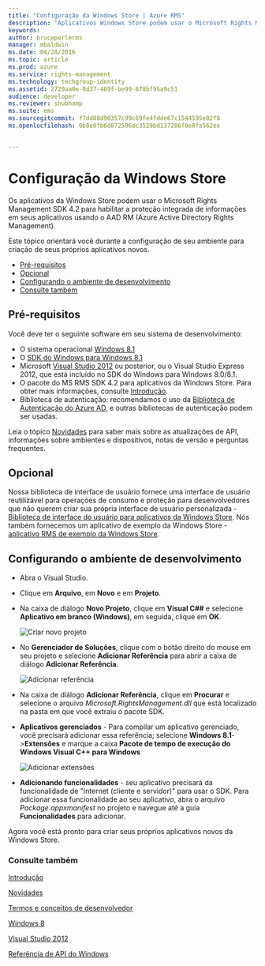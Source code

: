 ```yaml
---
title: "Configuração da Windows Store | Azure RMS"
description: "Aplicativos Windows Store podem usar o Microsoft Rights Management SDK 4.2 para habilitar a proteção integrada de informações em seus aplicativos."
keywords: 
author: bruceperlerms
manager: mbaldwin
ms.date: 04/28/2016
ms.topic: article
ms.prod: azure
ms.service: rights-management
ms.technology: techgroup-identity
ms.assetid: 2720aa0e-0d37-469f-be99-678bf95a9c51
audience: developer
ms.reviewer: shubhamp
ms.suite: ems
ms.sourcegitcommit: f7dd88d90357c99c69fe4fdde67c1544595e02f8
ms.openlocfilehash: 0b8e0fb6d872506ac3529bd137286f0e8fa562ee


---
```


# Configuração da Windows Store

Os aplicativos da Windows Store podem usar o Microsoft Rights Management SDK 4.2 para habilitar a proteção integrada de informações em seus aplicativos usando o AAD RM (Azure Active Directory Rights Management).

Este tópico orientará você durante a configuração de seu ambiente para criação de seus próprios aplicativos novos.

-   [Pré-requisitos](#prerequisites)
-   [Opcional](#optional)
-   [Configurando o ambiente de desenvolvimento](#configuring-your-development-environment)
-   [Consulte também](#see-also)

## Pré-requisitos


Você deve ter o seguinte software em seu sistema de desenvolvimento:

-   O sistema operacional [Windows 8.1](http://windows.microsoft.com/en-US/windows-8/meet)
-   O [SDK do Windows para Windows 8.1](https://msdn.microsoft.com/windows/desktop/bg162891.aspx)
-   Microsoft [Visual Studio 2012](http://www.microsoft.com/visualstudio/eng/products/visual-studio-overview) ou posterior, ou o Visual Studio Express 2012, que está incluído no SDK do Windows para Windows 8.0/8.1.
-   O pacote do MS RMS SDK 4.2 para aplicativos da Windows Store. Para obter mais informações, consulte [Introdução](get-started.md).
-   Biblioteca de autenticação: recomendamos o uso da [Biblioteca de Autenticação do Azure AD](https://msdn.microsoft.com/en-us/library/jj573266.aspx), e outras bibliotecas de autenticação podem ser usadas.

Leia o tópico [Novidades](release-notes.md) para saber mais sobre as atualizações de API, informações sobre ambientes e dispositivos, notas de versão e perguntas frequentes.

## Opcional

Nossa biblioteca de interface de usuário fornece uma interface de usuário reutilizável para operações de consumo e proteção para desenvolvedores que não querem criar sua própria interface de usuário personalizada - [Biblioteca de interface do usuário para aplicativos da Windows Store](https://github.com/AzureAD/rms-sdk-ui-for-windowsstore). Nós também fornecemos um aplicativo de exemplo da Windows Store - [aplicativo RMS de exemplo da Windows Store](https://github.com/AzureADSamples/rms-samples-for-windowsstore).

## Configurando o ambiente de desenvolvimento


-   Abra o Visual Studio.
-   Clique em **Arquivo**, em **Novo** e em **Projeto**.
-   Na caixa de diálogo **Novo Projeto**, clique em **Visual C#\#** e selecione **Aplicativo em branco (Windows)**, em seguida, clique em **OK**.

    ![Criar novo projeto](../media/winrtsetup-newproj.png)

-   No **Gerenciador de Soluções**, clique com o botão direito do mouse em seu projeto e selecione **Adicionar Referência** para abrir a caixa de diálogo **Adicionar Referência**.

    ![Adicionar referência](../media/winrtsetup-addref.png)

-   Na caixa de diálogo **Adicionar Referência**, clique em **Procurar** e selecione o arquivo *Microsoft.RightsManagement.dll* que está localizado na pasta em que você extraiu o pacote SDK.
-   **Aplicativos gerenciados** - Para compilar um aplicativo gerenciado, você precisará adicionar essa referência; selecione **Windows 8.1**-&gt;**Extensões** e marque a caixa **Pacote de tempo de execução do Windows Visual C++ para Windows**

    ![Adicionar extensões](../media/winrtsetup-refmngr.png)

-   **Adicionando funcionalidades** - seu aplicativo precisará da funcionalidade de "Internet (cliente e servidor)" para usar o SDK. Para adicionar essa funcionalidade ao seu aplicativo, abra o arquivo *Package.appxmanifest* no projeto e navegue até a guia **Funcionalidades** para adicionar.

Agora você está pronto para criar seus próprios aplicativos novos da Windows Store.

### Consulte também

[Introdução](get-started.md)

[Novidades](release-notes.md)

[Termos e conceitos de desenvolvedor](core-concepts.md)

[Windows 8](http://windows.microsoft.com/en-US/windows-8/meet)

[Visual Studio 2012](http://www.microsoft.com/visualstudio/eng/products/visual-studio-overview)

[Referência de API do Windows](/rights-management/sdk/4.2/api/winrt/Microsoft.RightsManagement)



<!--HONumber=Jun16_HO4-->


